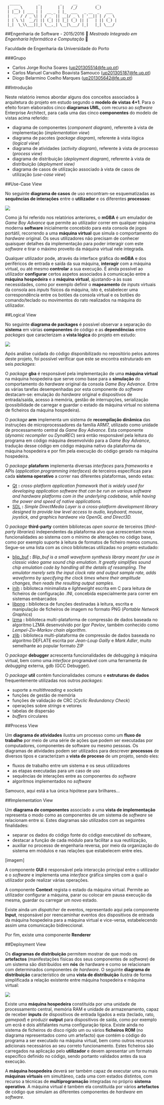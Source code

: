 ```
  _____        _         _     __         _        
 |  __ \      | |       | |   /_/        (_)       
 | |__) | ___ | |  __ _ | |_  ___   _ __  _   ___  
 |  _  / / _ \| | / _` || __|/ _ \ | '__|| | / _ \ 
 | | \ \|  __/| || (_| || |_| (_) || |   | || (_) |
 |_|  \_\\___||_| \__,_| \__|\___/ |_|   |_| \___/ 
 ```
##Engenharia de Software - 2015/2016
:floppy_disk:  *Mestrado Integrado em Engenharia Informática e Computação*   :floppy_disk:

Faculdade de Engenharia da Universidade do Porto

###Grupo
* Carlos Jorge Rocha Soares (up201305514@fe.up.pt)
* Carlos Manuel Carvalho Boavista Samouco (up201305187@fe.up.pt)
* Diogo Belarmino Coelho Marques (up201305642@fe.up.pt)

##Introdução

Neste relatório iremos abordar alguns dos conceitos associados à arquitetura do projeto em estudo segundo o **modelo de vistas 4+1**. Para o efeito foram elaborados cinco **diagramas UML**, com recurso ao *software* Enterprise Architect, para cada uma das cinco **componentes** do modelo de vistas acima referido:
- diagrama de componentes (*component diagram*), referente à vista de implementação (*implementation view*)
- diagrama de pacotes (*package diagram*), referente à vista lógica (*logical view*)
- diagrama de atividades (*activity diagram*), referente à vista de processo (*process view)*
- diagrama de distribuição (*deployment diagram*), referente à vista de distribuição (*deployment view)*
- diagrama de casos de utilização associado à vista de casos de utilização (*use-case view*)

##Use-Case View

No seguinte **diagrama de casos** de uso encontram-se esquematizadas as **sequências de interações** entre o **utilizador** e os diferentes **processos**:

![](Assignment3/use-case-view.png)

Como já foi referido nos relatórios anteriores, o **mGBA** é um emulador de *Game Boy Advance* que permite ao utilizador correr em qualquer máquina moderna **software** inicialmente concebido para esta consola de jogos portátil, recorrendo a uma **máquina virtual** que simula o comportamento do *hardware* original. Os seus utilizadores não precisam de conhecer quaisquer detalhes da implementação para poder interagir com este *software* e tirar o máximo proveito da máquina virtual nele integrada.

Qualquer utilizador pode, através da interface gráfica do **mGBA** e dos periféricos de entrada e saída da sua máquina, **interagir** com a máquina virtual, ou até mesmo **controlar** a sua execução. É ainda possível ao utilizador **configurar** certos aspetos associados à comunicação entre a **máquina hospedeira** e a **máquina virtual**, ajustando-a às suas necessidades, como por exemplo definir o **mapeamento** de *inputs* virtuais da consola aos *inputs* físicos da máquina, isto é, estabelecer uma correspondência entre os botões da consola virtual e os botões do comando/teclado ou movimentos do rato realizados na máquina do utilizador.

##Logical View

No seguinte **diagrama de packages** é possível observar a separação do **sistema** em várias **componentes** de código e as **dependências** entre *packages* que caracterizam a **vista lógica** do projeto em estudo:

![](Assignment3/logical-view.png)

Após análise cuidada do código disponibilizado no repositório pelos autores deste projeto, foi possível verificar que este se encontra estruturado em seis *packages*:

O *package* **gba** é responsável pela implementação de uma **máquina virtual** na máquina hospedeira que serve como base para a **simulação** do comportamento do *hardware* original da consola *Game Boy Advance*. Entre as várias tarefas desempenhadas por esta componente do *software* destacam-se: emulação do *hardware* original e dispositivos de entrada/saída, acesso à memória, gestão de interrupções, serialização (possibilidade de carregar e guardar o estado da máquina virtual no sistema de ficheiros da máquina hospedeira).

O *package* **arm** implementa um sistema de **recompilação dinâmica** das instruções de microprocessadores da família ARM7, utilizado como unidade de processamento central da *Game Boy Advance*. Esta componente (*dynamic recompiler* ou *DynaREC*) será então responsável pela leitura do programa em código máquina desenvolvido para a *Game Boy Advance*, tradução desse código em código máquina nativo da plataforma da máquina hospedeira e por fim pela execução do código gerado na máquina hospedeira.

O *package* **plataform** implementa diversas *interfaces* para *frameworks* e APIs (*application programming interfaces*) de terceiros específicas para cada **sistema operativo** a correr nas diferentes plataformas, sendo estas:
- [Qt](http://www.qt.io/developers) **:** *cross-platform application framework that is widely used for developing application software that can be run on various software and hardware platforms com in the underlying codebase, while having the power and speed of native applications.*
- [SDL](https://www.libsdl.org) **:** *Simple DirectMedia Layer is a cross-platform development library designed to provide low level access to audio, keyboard, mouse, joystick, and graphics hardware via OpenGL and Direct3D.*

O *package* **third-party** contém bibliotecas *open source* de terceiros (*third-party libraries*) independentes da plataforma alvo que acrescentam novas funcionalidades ao sistema com o mínimo de alterações no código base, como por exemplo suporte à leitura de formatos de ficheiro menos comuns. Segue-se uma lista com as cinco bibliotecas utilizadas no projeto estudado: 
- [blip_buf](https://code.google.com/p/blip-buf/) **:** *Blip_buf is a small waveform synthesis library meant for use in classic video game sound chip emulation. It greatly simplifies sound chip emulation code by handling all the details of resampling. The emulator merely sets the input clock rate and output sample rate, adds waveforms by specifying the clock times where their amplitude changes, then reads the resulting output samples.*
- [inih](https://github.com/benhoyt/inih) **:** biblioteca minimalista e *lightweight* escrita em C para leitura de ficheiros de configuração .INI, concebida especialmente para correr em sistemas embarcados
- [libpng](http://www.libpng.org/pub/png/libpng.html) **:** biblioteca de funções destinadas à leitura, escrita e manipulação de ficheiros de imagem no formato PNG (*Portable Network Graphics*)
- [lzma](http://www.7-zip.org/sdk.html) **:** biblioteca multi-plataforma de compressão de dados baseada no algoritmo LZMA desenvolvido por *Igor Pavlov*, também conhecido como *Lempel-Ziv-Markov chain algorithm*.
- [zlib](http://www.zlib.net) **:** biblioteca multi-plataforma de compressão de dados baseada no algoritmo DEFLATE escrita por *Jean-Loup Gailly* e *Mark Adler*, muito semelhante ao popular formato ZIP

O *package* **debugger** acrescenta funcionalidades de *debugging* à máquina virtual, bem como uma *interface* programável com uma ferramenta de *debugging* externa, gdb (GCC Debugger).

O *package* **util** contém funcionalidades comuns e **estruturas de dados** frequentemente utilizadas nos outros *packages*:
- suporte a *multithreading* e *sockets*
- funções de gestão de memória
- funções de validação de CRC (*Cyclic Redundancy Check*)
- operações sobre *strings* e vetores
- tabelas de dispersão
- *buffers* circulares

##Process View

Um **diagrama de atividades** ilustra um processo como um **fluxo de trabalho** por meio de uma série de ações que podem ser executadas por computadores, componentes de software ou mesmo pessoas. Os diagramas de atividades podem ser utilizados para descrever **processos** de diversos tipos e caracterizam a **vista de proceso** de um projeto, sendo eles:
- fluxos de trabalho entre um sistema e os seus utilizadores
- as etapas executadas para um caso de uso
- sequências de interações entre as componentes do *software*
- algoritmos implementados no *software*

Samouco, aqui está a tua única hipótese para brilhares...

##Implementation View

Um **diagrama de componentes** associado a uma **vista de implementação** representa o modo como as componentes de um sistema de *software* se relacionam entre si. Estes diagramas são utilizados com as seguintes finalidades:
- separar os dados do código fonte do código executável do software,
- destacar a função de cada módulo para facilitar a sua reutilização,
- auxiliar no processo de engenharia reversa, por meio da organização do sistema em módulos e nas relações que estabelecem entre eles.

[imagem]

A componente **GUI** é responsável pela interacção principal entre o utilizador e o *software* e implementa uma *interface* gráfica simples com a qual o utilizador pode realizar várias operações.

A componente **Context** regista o estado da máquina virtual. Permite ao utilizador configurar a máquina, parar ou colocar em pausa execução da mesma, guardar ou carregar um novo estado.

Existe ainda um *dispatcher* de eventos, representado aqui pela componente **Input**, responsável por reencaminhar eventos dos dispositivos de entrada da máquina hospedeira para a máquina virtual e vice-versa, estabelecendo assim uma comunicação bidireccional.

Por fim, existe uma componente **Renderer**

##Deployment View

Os **diagramas de distribuição** permitem mostrar de que modo os **artefactos** (manifestações físicas dos seus componentes de *software*) de um sistema são distribuídos em **nós** de hardware e como se relacionam com determinados componentes de *hardware*. O seguinte **diagrama de distribuição** característico de uma **vista de distribuição** ilustra de forma simplificada a relação existente entre máquina hospedeira e máquina virtual:

![](Assignment3/deployment-view.png)

Existe uma **máquina hospedeira** constituída por uma unidade de processamento central, memória RAM e unidade de armazenamento, capaz de receber **inputs** de dispositivos de entrada ligados a esta (teclado, rato, *gamepad*) e produzir **output** para dispositivos de saída, como por exemplo um ecrã e dois altifalantes numa configuração típica. Existe ainda no sistema de ficheiros do disco rígido um ou vários **ficheiros ROM** (no diagrama representados como um artefacto) que contém o código do programa a ser executado na máquina virtual, bem como outros recursos adicionais necessários ao seu correto funcionamento. Estes ficheiros são carregados na aplicação pelo **utilizador** e devem apresentar um formato específico definido no código, sendo portanto validados antes da sua execução.

A **máquina hospedeira** deverá ser também capaz de executar uma ou mais **máquinas virtuais** em simultâneo, cada uma com estados distintos, com recurso a técnicas de **multiprogramação** integradas no próprio **sistema operativo**. A máquina virtual é também ela constituída por vários **artefactos** de código que simulam as diferentes componentes de *hardware* em *software*.
